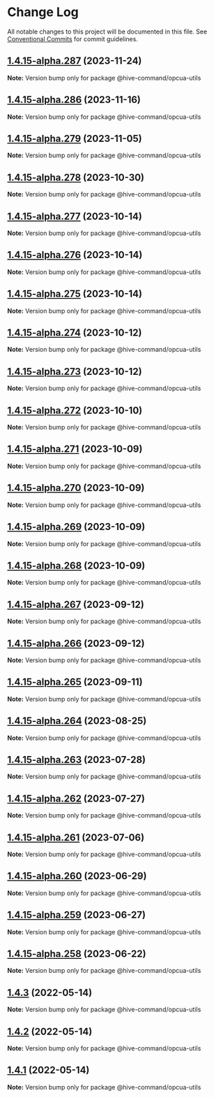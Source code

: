 # Change Log

All notable changes to this project will be documented in this file.
See [Conventional Commits](https://conventionalcommits.org) for commit guidelines.

## [1.4.15-alpha.287](https://github.com/TheTechCompany/sudbuster/compare/v1.4.15-alpha.286...v1.4.15-alpha.287) (2023-11-24)

**Note:** Version bump only for package @hive-command/opcua-utils





## [1.4.15-alpha.286](https://github.com/TheTechCompany/sudbuster/compare/v1.4.15-alpha.285...v1.4.15-alpha.286) (2023-11-16)

**Note:** Version bump only for package @hive-command/opcua-utils





## [1.4.15-alpha.279](https://github.com/TheTechCompany/sudbuster/compare/v1.4.15-alpha.278...v1.4.15-alpha.279) (2023-11-05)

**Note:** Version bump only for package @hive-command/opcua-utils





## [1.4.15-alpha.278](https://github.com/TheTechCompany/sudbuster/compare/v1.4.15-alpha.277...v1.4.15-alpha.278) (2023-10-30)

**Note:** Version bump only for package @hive-command/opcua-utils





## [1.4.15-alpha.277](https://github.com/TheTechCompany/sudbuster/compare/v1.4.15-alpha.276...v1.4.15-alpha.277) (2023-10-14)

**Note:** Version bump only for package @hive-command/opcua-utils





## [1.4.15-alpha.276](https://github.com/TheTechCompany/sudbuster/compare/v1.4.15-alpha.275...v1.4.15-alpha.276) (2023-10-14)

**Note:** Version bump only for package @hive-command/opcua-utils





## [1.4.15-alpha.275](https://github.com/TheTechCompany/sudbuster/compare/v1.4.15-alpha.274...v1.4.15-alpha.275) (2023-10-14)

**Note:** Version bump only for package @hive-command/opcua-utils





## [1.4.15-alpha.274](https://github.com/TheTechCompany/sudbuster/compare/v1.4.15-alpha.273...v1.4.15-alpha.274) (2023-10-12)

**Note:** Version bump only for package @hive-command/opcua-utils





## [1.4.15-alpha.273](https://github.com/TheTechCompany/sudbuster/compare/v1.4.15-alpha.272...v1.4.15-alpha.273) (2023-10-12)

**Note:** Version bump only for package @hive-command/opcua-utils





## [1.4.15-alpha.272](https://github.com/TheTechCompany/sudbuster/compare/v1.4.15-alpha.271...v1.4.15-alpha.272) (2023-10-10)

**Note:** Version bump only for package @hive-command/opcua-utils





## [1.4.15-alpha.271](https://github.com/TheTechCompany/sudbuster/compare/v1.4.15-alpha.270...v1.4.15-alpha.271) (2023-10-09)

**Note:** Version bump only for package @hive-command/opcua-utils





## [1.4.15-alpha.270](https://github.com/TheTechCompany/sudbuster/compare/v1.4.15-alpha.269...v1.4.15-alpha.270) (2023-10-09)

**Note:** Version bump only for package @hive-command/opcua-utils





## [1.4.15-alpha.269](https://github.com/TheTechCompany/sudbuster/compare/v1.4.15-alpha.268...v1.4.15-alpha.269) (2023-10-09)

**Note:** Version bump only for package @hive-command/opcua-utils





## [1.4.15-alpha.268](https://github.com/TheTechCompany/sudbuster/compare/v1.4.15-alpha.267...v1.4.15-alpha.268) (2023-10-09)

**Note:** Version bump only for package @hive-command/opcua-utils





## [1.4.15-alpha.267](https://github.com/TheTechCompany/sudbuster/compare/v1.4.15-alpha.266...v1.4.15-alpha.267) (2023-09-12)

**Note:** Version bump only for package @hive-command/opcua-utils





## [1.4.15-alpha.266](https://github.com/TheTechCompany/sudbuster/compare/v1.4.15-alpha.265...v1.4.15-alpha.266) (2023-09-12)

**Note:** Version bump only for package @hive-command/opcua-utils





## [1.4.15-alpha.265](https://github.com/TheTechCompany/sudbuster/compare/v1.4.15-alpha.264...v1.4.15-alpha.265) (2023-09-11)

**Note:** Version bump only for package @hive-command/opcua-utils





## [1.4.15-alpha.264](https://github.com/TheTechCompany/sudbuster/compare/v1.4.15-alpha.263...v1.4.15-alpha.264) (2023-08-25)

**Note:** Version bump only for package @hive-command/opcua-utils





## [1.4.15-alpha.263](https://github.com/TheTechCompany/sudbuster/compare/v1.4.15-alpha.262...v1.4.15-alpha.263) (2023-07-28)

**Note:** Version bump only for package @hive-command/opcua-utils





## [1.4.15-alpha.262](https://github.com/TheTechCompany/sudbuster/compare/v1.4.15-alpha.261...v1.4.15-alpha.262) (2023-07-27)

**Note:** Version bump only for package @hive-command/opcua-utils





## [1.4.15-alpha.261](https://github.com/TheTechCompany/sudbuster/compare/v1.4.15-alpha.260...v1.4.15-alpha.261) (2023-07-06)

**Note:** Version bump only for package @hive-command/opcua-utils





## [1.4.15-alpha.260](https://github.com/TheTechCompany/sudbuster/compare/v1.4.15-alpha.259...v1.4.15-alpha.260) (2023-06-29)

**Note:** Version bump only for package @hive-command/opcua-utils





## [1.4.15-alpha.259](https://github.com/TheTechCompany/sudbuster/compare/v1.4.15-alpha.258...v1.4.15-alpha.259) (2023-06-27)

**Note:** Version bump only for package @hive-command/opcua-utils





## [1.4.15-alpha.258](https://github.com/TheTechCompany/sudbuster/compare/v1.4.15-alpha.257...v1.4.15-alpha.258) (2023-06-22)

**Note:** Version bump only for package @hive-command/opcua-utils





## [1.4.3](https://github.com/TheTechCompany/sudbuster/compare/v1.4.2...v1.4.3) (2022-05-14)

**Note:** Version bump only for package @hive-command/opcua-utils





## [1.4.2](https://github.com/TheTechCompany/sudbuster/compare/v1.4.1...v1.4.2) (2022-05-14)

**Note:** Version bump only for package @hive-command/opcua-utils





## [1.4.1](https://github.com/TheTechCompany/sudbuster/compare/v1.4.1-alpha.152...v1.4.1) (2022-05-14)

**Note:** Version bump only for package @hive-command/opcua-utils
